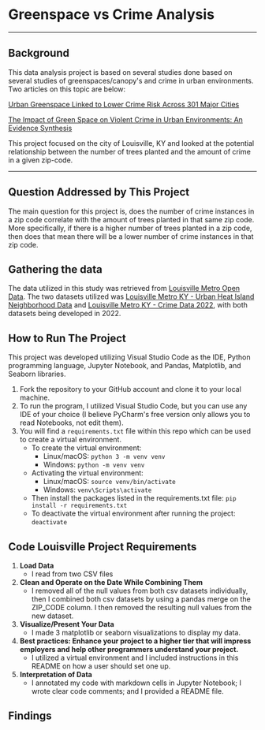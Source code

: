 # Greenspace vs Crime Analysis

---

## Background

This data analysis project is based on several studies done based on several studies of greenspaces/canopy's and crime in urban environments. Two articles on this topic are below:

[Urban Greenspace Linked to Lower Crime Risk Across 301 Major Cities](https://www.research.ed.ac.uk/en/publications/urban-greenspace-linked-to-lower-crime-risk-across-301-major-us-c%20%20%20)

[The Impact of Green Space on Violent Crime in Urban Environments: An Evidence Synthesis](https://www.ncbi.nlm.nih.gov/pmc/articles/PMC6950486/)

This project focused on the city of Louisville, KY and looked at the potential relationship between the number of trees planted and the amount of crime in a given zip-code.

---

## Question Addressed by This Project

The main question for this project is, does the number of crime instances in a zip code correlate with the amount of trees planted in that same zip code. More specifically, if there is a higher number of trees planted in a zip code, then does that mean there will be a lower number of crime instances in that zip code.

## Gathering the data

The data utilized in this study was retrieved from [Louisville Metro Open Data](https://data.louisvilleky.gov/). The two datasets utilized was [Louisville Metro KY - Urban Heat Island Neighborhood Data](https://data.louisvilleky.gov/datasets/louisville-metro-ky-urban-heat-island-neighborhood-data/explore) and [Louisville Metro KY - Crime Data 2022](https://data.louisvilleky.gov/datasets/louisville-metro-ky-crime-data-2022/explore), with both datasets being developed in 2022.

## How to Run The Project

This project was developed utilizing Visual Studio Code as the IDE, Python programming language, Jupyter Notebook, and Pandas, Matplotlib, and Seaborn libraries.

1. Fork the repository to your GitHub account and clone it to your local machine.
2. To run the program, I utilized Visual Studio Code, but you can use any IDE of your choice (I believe PyCharm's free version only allows you to read Notebooks, not edit them).
3. You will find a `requirements.txt` file within this repo which can be used to create a virtual environment.
   - To create the virtual environment:
     - Linux/macOS: `python 3 -m venv venv`
     - Windows: `python -m venv venv`
   - Activating the virtual environment:
     - Linux/macOS: `source venv/bin/activate`
     - Windows: `venv\Scripts\activate`
   - Then install the packages listed in the requirements.txt file: `pip install -r requirements.txt`
   - To deactivate the virtual environment after running the project: `deactivate`

## Code Louisville Project Requirements

1. **Load Data**
   - I read from two CSV files
2. **Clean and Operate on the Date While Combining Them**
   - I removed all of the null values from both csv datasets individually, then I combined both csv datasets by using a pandas merge on the ZIP_CODE column. I then removed the resulting null values from the new dataset.
3. **Visualize/Present Your Data**
   - I made 3 matplotlib or seaborn visualizations to display my data.
4. **Best practices: Enhance your project to a higher tier that will impress employers and help other programmers understand your project.**
   - I utilized a virtual environment and I included instructions in this README on how a user should set one up.
5. **Interpretation of Data**
   - I annotated my code with markdown cells in Jupyter Notebook; I wrote clear code comments; and I provided a README file.

## Findings
